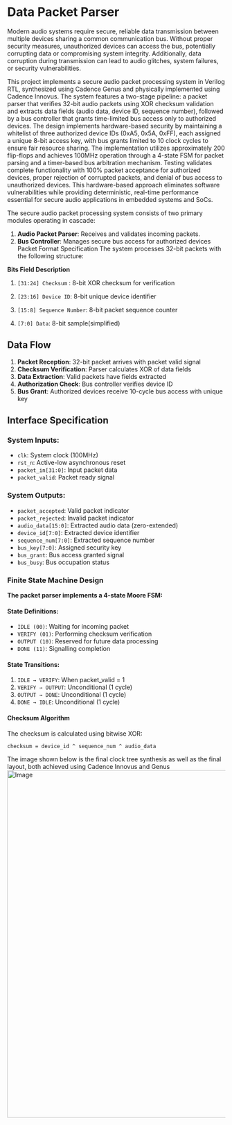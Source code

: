 # Data Packet Parser 

Modern audio systems require secure, reliable data transmission between multiple
devices sharing a common communication bus. Without proper security measures,
unauthorized devices can access the bus, potentially corrupting data or compromising
system integrity. Additionally, data corruption during transmission can lead to audio glitches, system failures, or security vulnerabilities.

This project implements a secure audio packet processing system in Verilog RTL,
synthesized using Cadence Genus and physically implemented using Cadence Innovus.
The system features a two-stage pipeline: a packet parser that verifies 32-bit audio
packets using XOR checksum validation and extracts data fields (audio data, device ID,
sequence number), followed by a bus controller that grants time-limited bus access only
to authorized devices. The design implements hardware-based security by maintaining
a whitelist of three authorized device IDs (0xA5, 0x5A, 0xFF), each assigned a unique
8-bit access key, with bus grants limited to 10 clock cycles to ensure fair resource
sharing.
The implementation utilizes approximately 200 flip-flops and achieves 100MHz
operation through a 4-state FSM for packet parsing and a timer-based bus arbitration
mechanism. Testing validates complete functionality with 100% packet acceptance for
authorized devices, proper rejection of corrupted packets, and denial of bus access to
unauthorized devices. This hardware-based approach eliminates software vulnerabilities
while providing deterministic, real-time performance essential for secure audio
applications in embedded systems and SoCs.

The secure audio packet processing system consists of two primary modules operating
in cascade:
1. **Audio Packet Parser**: Receives and validates incoming packets.
2. **Bus Controller**: Manages secure bus access for authorized devices
Packet Format Specification
The system processes 32-bit packets with the following structure:


**Bits Field Description**
1. ```[31:24] Checksum``` : 8-bit XOR checksum for
verification

2. ```[23:16] Device ID```: 8-bit unique device identifier
3. ```[15:8] Sequence Number```: 8-bit packet sequence counter

4. ```[7:0] Data```: 8-bit sample(simplified)

## Data Flow
1. **Packet Reception**: 32-bit packet arrives with packet valid signal
2. **Checksum Verification**: Parser calculates XOR of data fields
3. **Data Extraction**: Valid packets have fields extracted
4. **Authorization Check**: Bus controller verifies device ID
5. **Bus Grant**: Authorized devices receive 10-cycle bus access with unique key
## Interface Specification
### System Inputs:
- ```clk```: System clock (100MHz)
- ```rst_n```: Active-low asynchronous reset
- ```packet_in[31:0]```: Input packet data
- ```packet_valid```: Packet ready signal
### System Outputs:
- ```packet_accepted```: Valid packet indicator
- ```packet_rejected```: Invalid packet indicator
- ``audio_data[15:0]``: Extracted audio data (zero-extended)
- ``device_id[7:0]``: Extracted device identifier
- ``sequence_num[7:0]``: Extracted sequence number
- `bus_key[7:0]`: Assigned security key
- `bus_grant`: Bus access granted signal
- `bus_busy`: Bus occupation status

### Finite State Machine Design
**The packet parser implements a 4-state Moore FSM:**
#### State Definitions:
- `IDLE (00)`: Waiting for incoming packet
- `VERIFY (01)`: Performing checksum verification
- `OUTPUT (10)`: Reserved for future data processing
- `DONE (11)`: Signalling completion
#### State Transitions:
1. `IDLE → VERIFY`: When packet_valid = 1
2. `VERIFY → OUTPUT`: Unconditional (1 cycle)
3. `OUTPUT → DONE`: Unconditional (1 cycle)
4. `DONE → IDLE`: Unconditional (1 cycle)
#### **Checksum Algorithm**
The checksum is calculated using bitwise XOR:

`checksum = device_id ^ sequence_num ^ audio_data`

The image shown below is the final clock tree synthesis as well as the final layout, both achieved using Cadence Innovus and Genus
<img width="877" height="801" alt="Image" src="https://github.com/user-attachments/assets/ed472070-e42c-4b9e-beaf-3ca32ab8ca7a" />
